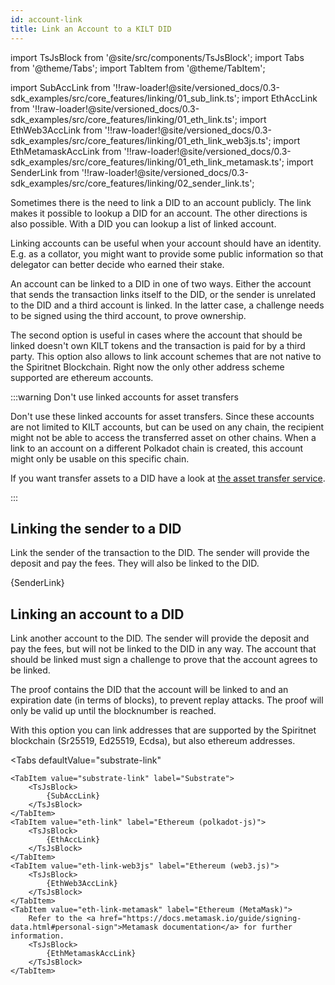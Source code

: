 ```yaml
---
id: account-link
title: Link an Account to a KILT DID
---
```


import TsJsBlock from '@site/src/components/TsJsBlock';
import Tabs from '@theme/Tabs';
import TabItem from '@theme/TabItem';

import SubAccLink from '!!raw-loader!@site/versioned_docs/0.3-sdk_examples/src/core_features/linking/01_sub_link.ts';
import EthAccLink from '!!raw-loader!@site/versioned_docs/0.3-sdk_examples/src/core_features/linking/01_eth_link.ts';
import EthWeb3AccLink from '!!raw-loader!@site/versioned_docs/0.3-sdk_examples/src/core_features/linking/01_eth_link_web3js.ts';
import EthMetamaskAccLink from '!!raw-loader!@site/versioned_docs/0.3-sdk_examples/src/core_features/linking/01_eth_link_metamask.ts';
import SenderLink from '!!raw-loader!@site/versioned_docs/0.3-sdk_examples/src/core_features/linking/02_sender_link.ts';

Sometimes there is the need to link a DID to an account publicly.
The link makes it possible to lookup a DID for an account.
The other directions is also possible.
With a DID you can lookup a list of linked account.

Linking accounts can be useful when your account should have an identity.
E.g. as a collator, you might want to provide some public information so that delegator can better decide who earned their stake.

An account can be linked to a DID in one of two ways.
Either the account that sends the transaction links itself to the DID, or the sender is unrelated to the DID and a third account is linked.
In the latter case, a challenge needs to be signed using the third account, to prove ownership.

The second option is useful in cases where the account that should be linked doesn't own KILT tokens and the transaction is paid for by a third party.
This option also allows to link account schemes that are not native to the Spiritnet Blockchain.
Right now the only other address scheme supported are ethereum accounts.

:::warning Don't use linked accounts for asset transfers

Don't use these linked accounts for asset transfers.
Since these accounts are not limited to KILT accounts, but can be used on any chain, the recipient might not be able to access the transferred asset on other chains.
When a link to an account on a different Polkadot chain is created, this account might only be usable on this specific chain.

If you want transfer assets to a DID have a look at [the asset transfer service](https://github.com/KILTprotocol/spec-KiltTransferAssetRecipientV1).

:::

## Linking the sender to a DID

Link the sender of the transaction to the DID.
The sender will provide the deposit and pay the fees.
They will also be linked to the DID.

<TsJsBlock>
  {SenderLink}
</TsJsBlock>

## Linking an account to a DID

Link another account to the DID.
The sender will provide the deposit and pay the fees, but will not be linked to the DID in any way.
The account that should be linked must sign a challenge to prove that the account agrees to be linked.

The proof contains the DID that the account will be linked to and an expiration date (in terms of blocks), to prevent replay attacks.
The proof will only be valid up until the blocknumber is reached.

With this option you can link addresses that are supported by the Spiritnet blockchain (Sr25519, Ed25519, Ecdsa), but also ethereum addresses.

<Tabs
  defaultValue="substrate-link"
>
    <TabItem value="substrate-link" label="Substrate">
        <TsJsBlock>
            {SubAccLink}
        </TsJsBlock>
    </TabItem>
    <TabItem value="eth-link" label="Ethereum (polkadot-js)">
        <TsJsBlock>
            {EthAccLink}
        </TsJsBlock>
    </TabItem>
    <TabItem value="eth-link-web3js" label="Ethereum (web3.js)">
        <TsJsBlock>
            {EthWeb3AccLink}
        </TsJsBlock>
    </TabItem>
    <TabItem value="eth-link-metamask" label="Ethereum (MetaMask)">
        Refer to the <a href="https://docs.metamask.io/guide/signing-data.html#personal-sign">Metamask documentation</a> for further information.
        <TsJsBlock>
            {EthMetamaskAccLink}
        </TsJsBlock>
    </TabItem>
</Tabs>

